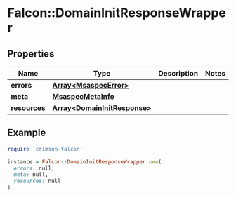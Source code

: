 # Falcon::DomainInitResponseWrapper

## Properties

| Name | Type | Description | Notes |
| ---- | ---- | ----------- | ----- |
| **errors** | [**Array&lt;MsaspecError&gt;**](MsaspecError.md) |  |  |
| **meta** | [**MsaspecMetaInfo**](MsaspecMetaInfo.md) |  |  |
| **resources** | [**Array&lt;DomainInitResponse&gt;**](DomainInitResponse.md) |  |  |

## Example

```ruby
require 'crimson-falcon'

instance = Falcon::DomainInitResponseWrapper.new(
  errors: null,
  meta: null,
  resources: null
)
```

